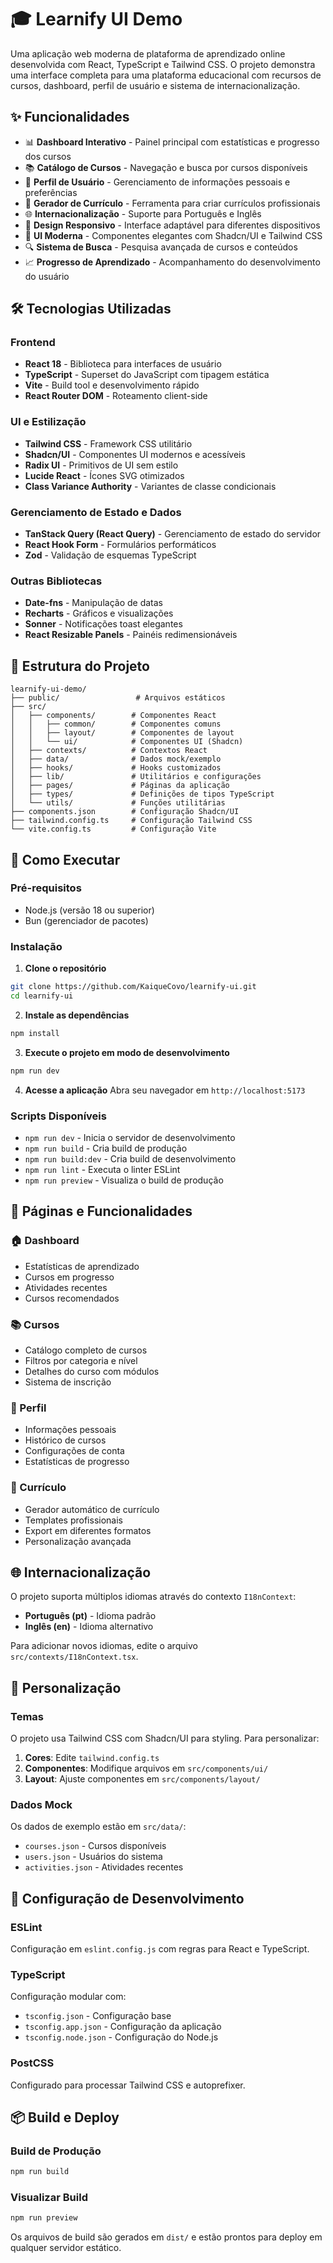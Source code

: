 # 🎓 Learnify UI Demo

Uma aplicação web moderna de plataforma de aprendizado online desenvolvida com React, TypeScript e Tailwind CSS. O projeto demonstra uma interface completa para uma plataforma educacional com recursos de cursos, dashboard, perfil de usuário e sistema de internacionalização.

## ✨ Funcionalidades

- 📊 **Dashboard Interativo** - Painel principal com estatísticas e progresso dos cursos
- 📚 **Catálogo de Cursos** - Navegação e busca por cursos disponíveis
- 👤 **Perfil de Usuário** - Gerenciamento de informações pessoais e preferências
- 📄 **Gerador de Currículo** - Ferramenta para criar currículos profissionais
- 🌐 **Internacionalização** - Suporte para Português e Inglês
- 📱 **Design Responsivo** - Interface adaptável para diferentes dispositivos
- 🎨 **UI Moderna** - Componentes elegantes com Shadcn/UI e Tailwind CSS
- 🔍 **Sistema de Busca** - Pesquisa avançada de cursos e conteúdos
- 📈 **Progresso de Aprendizado** - Acompanhamento do desenvolvimento do usuário

## 🛠️ Tecnologias Utilizadas

### Frontend
- **React 18** - Biblioteca para interfaces de usuário
- **TypeScript** - Superset do JavaScript com tipagem estática
- **Vite** - Build tool e desenvolvimento rápido
- **React Router DOM** - Roteamento client-side

### UI e Estilização
- **Tailwind CSS** - Framework CSS utilitário
- **Shadcn/UI** - Componentes UI modernos e acessíveis
- **Radix UI** - Primitivos de UI sem estilo
- **Lucide React** - Ícones SVG otimizados
- **Class Variance Authority** - Variantes de classe condicionais

### Gerenciamento de Estado e Dados
- **TanStack Query (React Query)** - Gerenciamento de estado do servidor
- **React Hook Form** - Formulários performáticos
- **Zod** - Validação de esquemas TypeScript

### Outras Bibliotecas
- **Date-fns** - Manipulação de datas
- **Recharts** - Gráficos e visualizações
- **Sonner** - Notificações toast elegantes
- **React Resizable Panels** - Painéis redimensionáveis

## 📂 Estrutura do Projeto

```
learnify-ui-demo/
├── public/                 # Arquivos estáticos
├── src/
│   ├── components/        # Componentes React
│   │   ├── common/        # Componentes comuns
│   │   ├── layout/        # Componentes de layout
│   │   └── ui/            # Componentes UI (Shadcn)
│   ├── contexts/          # Contextos React
│   ├── data/              # Dados mock/exemplo
│   ├── hooks/             # Hooks customizados
│   ├── lib/               # Utilitários e configurações
│   ├── pages/             # Páginas da aplicação
│   ├── types/             # Definições de tipos TypeScript
│   └── utils/             # Funções utilitárias
├── components.json        # Configuração Shadcn/UI
├── tailwind.config.ts     # Configuração Tailwind CSS
└── vite.config.ts         # Configuração Vite
```

## 🚀 Como Executar

### Pré-requisitos
- Node.js (versão 18 ou superior)
- Bun (gerenciador de pacotes)

### Instalação

1. **Clone o repositório**
```bash
git clone https://github.com/KaiqueCovo/learnify-ui.git
cd learnify-ui
```

2. **Instale as dependências**
```bash
npm install
```

3. **Execute o projeto em modo de desenvolvimento**
```bash
npm run dev
```

4. **Acesse a aplicação**
Abra seu navegador em `http://localhost:5173`

### Scripts Disponíveis

- `npm run dev` - Inicia o servidor de desenvolvimento
- `npm run build` - Cria build de produção
- `npm run build:dev` - Cria build de desenvolvimento
- `npm run lint` - Executa o linter ESLint
- `npm run preview` - Visualiza o build de produção

## 📱 Páginas e Funcionalidades

### 🏠 Dashboard
- Estatísticas de aprendizado
- Cursos em progresso
- Atividades recentes
- Cursos recomendados

### 📚 Cursos
- Catálogo completo de cursos
- Filtros por categoria e nível
- Detalhes do curso com módulos
- Sistema de inscrição

### 👤 Perfil
- Informações pessoais
- Histórico de cursos
- Configurações de conta
- Estatísticas de progresso

### 📄 Currículo
- Gerador automático de currículo
- Templates profissionais
- Export em diferentes formatos
- Personalização avançada

## 🌐 Internacionalização

O projeto suporta múltiplos idiomas através do contexto `I18nContext`:

- **Português (pt)** - Idioma padrão
- **Inglês (en)** - Idioma alternativo

Para adicionar novos idiomas, edite o arquivo `src/contexts/I18nContext.tsx`.

## 🎨 Personalização

### Temas
O projeto usa Tailwind CSS com Shadcn/UI para styling. Para personalizar:

1. **Cores**: Edite `tailwind.config.ts`
2. **Componentes**: Modifique arquivos em `src/components/ui/`
3. **Layout**: Ajuste componentes em `src/components/layout/`

### Dados Mock
Os dados de exemplo estão em `src/data/`:
- `courses.json` - Cursos disponíveis
- `users.json` - Usuários do sistema
- `activities.json` - Atividades recentes

## 🔧 Configuração de Desenvolvimento

### ESLint
Configuração em `eslint.config.js` com regras para React e TypeScript.

### TypeScript
Configuração modular com:
- `tsconfig.json` - Configuração base
- `tsconfig.app.json` - Configuração da aplicação
- `tsconfig.node.json` - Configuração do Node.js

### PostCSS
Configurado para processar Tailwind CSS e autoprefixer.

## 📦 Build e Deploy

### Build de Produção
```bash
npm run build
```

### Visualizar Build
```bash
npm run preview
```

Os arquivos de build são gerados em `dist/` e estão prontos para deploy em qualquer servidor estático.


